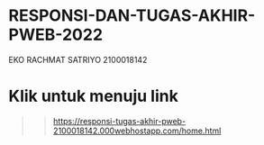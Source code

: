 # RESPONSI-DAN-TUGAS-AKHIR-PWEB-2022
EKO RACHMAT SATRIYO 2100018142
# Klik untuk menuju link
>>https://responsi-tugas-akhir-pweb-2100018142.000webhostapp.com/home.html
